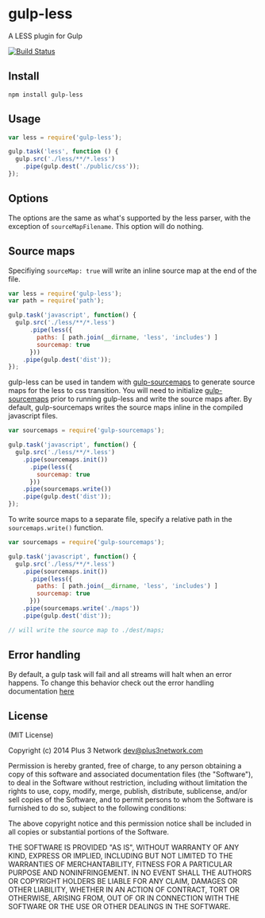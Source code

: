 gulp-less
=========

A LESS plugin for Gulp

[![Build Status](https://travis-ci.org/plus3network/gulp-less.png?branch=master)](https://travis-ci.org/plus3network/gulp-less)

## Install

```
npm install gulp-less
```

## Usage
```javascript
var less = require('gulp-less');

gulp.task('less', function () {
  gulp.src('./less/**/*.less')
    .pipe(gulp.dest('./public/css'));
});
```


## Options

The options are the same as what's supported by the less parser, with the exception of `sourceMapFilename`.  This option will do nothing.

## Source maps

Specifiying `sourceMap: true` will write an inline source map at the end of the file.

```javascript
var less = require('gulp-less');
var path = require('path');

gulp.task('javascript', function() {
  gulp.src('./less/**/*.less')
      .pipe(less({
        paths: [ path.join(__dirname, 'less', 'includes') ]
        sourcemap: true
      }))
    .pipe(gulp.dest('dist'));
});
```
gulp-less can be used in tandem with [gulp-sourcemaps](https://github.com/floridoo/gulp-sourcemaps) to generate source maps for the less to css transition. You will need to initialize [gulp-sourcemaps](https://github.com/floridoo/gulp-sourcemaps) prior to running gulp-less and write the source maps after. By default, gulp-sourcemaps writes the source maps inline in the compiled javascript files.

```javascript
var sourcemaps = require('gulp-sourcemaps');

gulp.task('javascript', function() {
  gulp.src('./less/**/*.less')
    .pipe(sourcemaps.init())
      .pipe(less({
        sourcemap: true
      }))
    .pipe(sourcemaps.write())
    .pipe(gulp.dest('dist'));
});
```

To write source maps to a separate file, specify a relative path in the `sourcemaps.write()` function.

```javascript
var sourcemaps = require('gulp-sourcemaps');

gulp.task('javascript', function() {
  gulp.src('./less/**/*.less')
    .pipe(sourcemaps.init())
      .pipe(less({
        paths: [ path.join(__dirname, 'less', 'includes') ]
        sourcemap: true
      }))
    .pipe(sourcemaps.write('./maps'))
    .pipe(gulp.dest('dist'));

// will write the source map to ./dest/maps;
```

## Error handling

By default, a gulp task will fail and all streams will halt when an error happens. To change this behavior check out the error handling documentation [here](https://github.com/gulpjs/gulp/blob/master/docs/recipes/combining-streams-to-handle-errors.md)

## License

(MIT License)

Copyright (c) 2014 Plus 3 Network dev@plus3network.com

Permission is hereby granted, free of charge, to any person obtaining a copy of this software and associated documentation files (the "Software"), to deal in the Software without restriction, including without limitation the rights to use, copy, modify, merge, publish, distribute, sublicense, and/or sell copies of the Software, and to permit persons to whom the Software is furnished to do so, subject to the following conditions:

The above copyright notice and this permission notice shall be included in all copies or substantial portions of the Software.

THE SOFTWARE IS PROVIDED "AS IS", WITHOUT WARRANTY OF ANY KIND, EXPRESS OR IMPLIED, INCLUDING BUT NOT LIMITED TO THE WARRANTIES OF MERCHANTABILITY, FITNESS FOR A PARTICULAR PURPOSE AND NONINFRINGEMENT. IN NO EVENT SHALL THE AUTHORS OR COPYRIGHT HOLDERS BE LIABLE FOR ANY CLAIM, DAMAGES OR OTHER LIABILITY, WHETHER IN AN ACTION OF CONTRACT, TORT OR OTHERWISE, ARISING FROM, OUT OF OR IN CONNECTION WITH THE SOFTWARE OR THE USE OR OTHER DEALINGS IN THE SOFTWARE.
